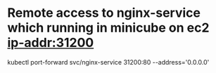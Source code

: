 # Remote access to nginx-service which running in minicube on ec2 <ip-addr:31200>
kubectl port-forward svc/nginx-service 31200:80 --address='0.0.0.0'